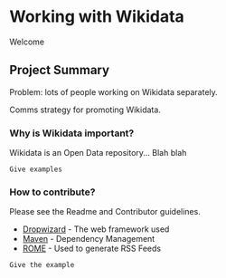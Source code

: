 # Working with Wikidata

Welcome

## Project Summary

Problem: lots of people working on Wikidata separately.

Comms strategy for promoting Wikidata.

### Why is Wikidata important?

Wikidata is an Open Data repository... Blah blah

```
Give examples
```

### How to contribute?

Please see the Readme and Contributor guidelines.


* [Dropwizard](http://www.dropwizard.io/1.0.2/docs/) - The web framework used
* [Maven](https://maven.apache.org/) - Dependency Management
* [ROME](https://rometools.github.io/rome/) - Used to generate RSS Feeds

```
Give the example
```
